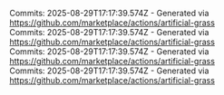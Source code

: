 Commits: 2025-08-29T17:17:39.574Z - Generated via https://github.com/marketplace/actions/artificial-grass
<br>
Commits: 2025-08-29T17:17:39.574Z - Generated via https://github.com/marketplace/actions/artificial-grass
<br>
Commits: 2025-08-29T17:17:39.574Z - Generated via https://github.com/marketplace/actions/artificial-grass
<br>
Commits: 2025-08-29T17:17:39.574Z - Generated via https://github.com/marketplace/actions/artificial-grass
<br>
